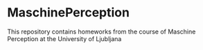 # MaschinePerception
This repository contains homeworks from the course of Maschine Perception at the University of Ljubljana
